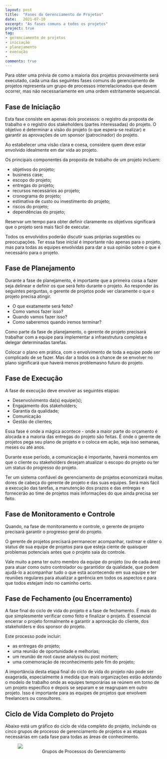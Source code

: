 ```yaml
---
layout: post
title:  "Fases do Gerenciamento de Projetos"
date:   2021-07-10
excerpt: "As fases comuns a todos os projetos"
project: true
tag:
- gerenciamento de projetos
- iniciação
- planejamento
- execução
- 
comments: true
---
```

Para obter uma prévia de como a maioria dos projetos provavelmente será executado, cada uma das seguintes fases comuns do gerenciamento de projetos representa um grupo de processos interrelacionados que devem ocorrer, mas não necessariamente em uma ordem estritamente sequencial.

## Fase de Iniciação
Esta fase consiste em apenas dois processos: o registro da proposta de trabalho e o registro dos stakeholders (partes interessadas) do projeto. O objetivo é determinar a visão do projeto (o que espera-se realizar) e garantir as aprovações de um sponsor (patrocinador) do projeto.

Ao estabelecer uma visão clara e coesa, considere quem deve estar envolvido idealmente em dar vida ao projeto.

Os principais componentes da proposta de trabalho de um projeto incluem:

- objetivos do projeto;
- business case;
- escopo do projeto;
- entregas do projeto;
- recursos necessários ao projeto;
- cronograma do projeto;
- estimativa de custo ou investimento do projeto;
- riscos do projeto;
- dependências do projeto;

Reservar um tempo para obter definir claramente os objetivos significará que o projeto será mais fácil de executar.

Todos os envolvidos poderão discutir suas próprias sugestões ou preocupações. Ter essa fase inicial é importante não apenas para o projeto, mas para todas as equipes envolvidas para dar a sua opinião sobre o que é necessário para o projeto.

## Fase de Planejamento
Durante a fase de planejamento, é importante que a primeira coisa a fazer seja delinear e definir os que será feito durante o projeto. Ao responder às seguintes perguntas, o gerente de projetos pode ver claramente o que o projeto precisa atingir.

- O que exatamente será feito?
- Como vamos fazer isso?
- Quando vamos fazer isso?
- Como saberemos quando iremos terminar?

Como parte da fase de planejamento, o gerente de projeto precisará trabalhar com a equipe para implementar a infraestrutura completa e delegar determinadas tarefas. 

Colocar o plano em prática, com o envolvimento de toda a equipe pode ser complicado de se fazer. Mas dar a todos os à chance de se envolver no plano significará que haverá menos problemasno futuro do projeto.

## Fase de Execução
A fase de execução deve envolver as seguintes etapas:

- Desenvolvimento da(s) equipe(s);
- Engajamento dos stakeholders;
- Garantia da qualidade;
- Comunicação
- Gestão de clientes;

Essa fase é onde a mágica acontece - onde a maior parte do orçamento é alocada e a maioria das entregas do projeto são feitas. É onde o gerente de projetos pega seu plano de projeto e o coloca em ação, seja isso semanas, meses ou até anos.

Durante esse período, a comunicação é importante, haverá momentos em que o cliente ou stakeholders desejam atualizar o escopo do projeto ou ter um status do progresso do projeto.

Ter um sistema confiável de gerenciamento de projetos economizará muitas dores de cabeça do gerente de projeto e das suas equipes. Será mais fácil a execução das tarefas, a manutenção dos prazos e das entregas e fornecerão ao time de projetos mais informações do que ainda precisa ser feito.

## Fase de Monitoramento e Controle
Quando, na fase de monitoramento e controle, o gerente de projeto precisará garantir o progresso geral do projeto.

O gerente de projetos precisará permanecer acompanhar, rastrear e obter o status de sua equipe de projetos para que esteja ciente de quaisquer problemas potenciais antes que o projeto saia do controle.

Vale muito a pena ter outro membro da equipe do projeto (ou de cada área) para atuar como outro controlador ou garantidor da qualidade, que podem ajudá-lo a acompanhar tudo o que está acontecendo em sua equipe e ter reuniões regulares para atualizar a gerência em todos os aspectos e para que todos estejam indo no caminho certo.

## Fase de Fechamento (ou Encerramento)
A fase final do ciclo de vida do projeto é a fase de fechamento. É mais do que simplesmente verificar como feito e finalizar o projeto. É essencial encerrar o projeto formalmente e garantir a aprovação do cliente, dos stakeholders e dos sponsor do projeto.

Este processo pode incluir:

- as entregas do projeto;
- uma reunião de oportunidade e melhorias;
- um reunião de root cause analysis ou post mortem;
- uma comemoração de reconhecimento pelo fim do projeto;

A importância desta etapa final do ciclo de vida do projeto não pode ser exagerada, especialmente à medida que mais organizações estão adotando o modelo de trabalho onde as equipes temporárias se reúnem em torno de um projeto específico e depois se separam e se reagrupam em outro projeto. Isso é importante para as equipes de projetos que envolvem freelancers ou consultores.

## Ciclo de Vida Completo do Projeto
Abaixo está um gráfico do ciclo de vida completo do projeto, incluindo os cinco grupos de processo de gerenciamento de projetos e as etapas necessárias em cada fase para todas as áreas de conhecimento.

<figure>
	<a href="http://marcelocamera.github.io/assets/img/grupos-de-processos.webp"><img src="http://marcelocamera.github.io/assets/img/grupos-de-processos.webp"></a>
	<figcaption><center><a>Grupos de Processos do Gerenciamento</a></center></figcaption>
</figure>

